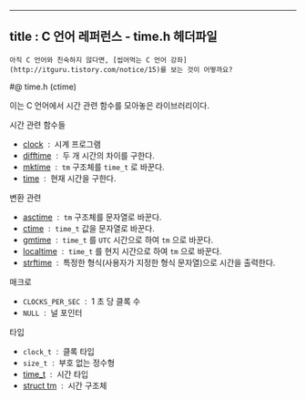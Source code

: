 ----------------
title : C 언어 레퍼런스 - time.h 헤더파일
--------------



```warning
아직 C 언어와 친숙하지 않다면, [씹어먹는 C 언어 강좌](http://itguru.tistory.com/notice/15)를 보는 것이 어떻까요?

```

#@ time.h (ctime)

이는 C 언어에서 시간 관련 함수를 모아놓은 라이브러리이다.


시간 관련 함수들


*  [clock](http://itguru.tistory.com/110)  :  시계 프로그램
*  [difftime](http://itguru.tistory.com/111)  :  두 개 시간의 차이를 구한다.
*  [mktime](http://itguru.tistory.com/112)  :  `tm` 구조체를 `time_t` 로 바꾼다.
*  [time](http://itguru.tistory.com/114)  :  현재 시간을 구한다.


변환 관련


*  [asctime](http://itguru.tistory.com/116)  :  `tm` 구조체를 문자열로 바꾼다.
*  [ctime](http://itguru.tistory.com/118)  :  `time_t` 값을 문자열로 바꾼다.
*  [gmtime](http://itguru.tistory.com/119)  :  `time_t` 를 `UTC` 시간으로 하여 `tm` 으로 바꾼다.
*  [localtime](http://itguru.tistory.com/120)  :  `time_t` 를 현지 시간으로 하여 `tm` 으로 바꾼다.
*  [strftime](http://itguru.tistory.com/122)  :  특정한 형식(사용자가 지정한 형식 문자열)으로 시간을 출력한다.




매크로


* `CLOCKS_PER_SEC`  :  1 초 당 클록 수
* `NULL`  :  널 포인터



타입

* `clock_t`  :  클록 타입
* `size_t`  :  부호 없는 정수형
*  [time_t](http://itguru.tistory.com/113)  :  시간 타입
*  [struct tm](http://itguru.tistory.com/109)  :  시간 구조체
